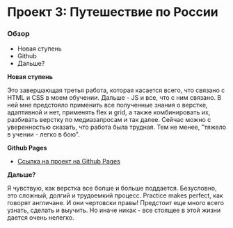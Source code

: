 # Проект 3: Путешествие по России

### Обзор
* Новая ступень
* Github
* Дальше?

**Новая ступень**

Это завершающая третья работа, которая касается всего, что связано с HTML и CSS в моем обучении. Дальше - JS и все, что с ним связано. В ней мне предстояло применить все полученные знания о верстке, адаптивной и нет, применять flex и grid, а также комбинировать их, разбивать верстку по медиазапросам и так далее. Сейчас можно с уверенностью сказать, что работа была трудная. Тем не менее, "тяжело в учении - легко в бою".

**Github Pages**

* [Ссылка на  проект на Github Pages](https://ruslanvox.github.io/russian-travel/index.html)

**Дальше?**

Я чувствую, как верстка все болше и больше поддается. Безусловно, это сложный, долгий и трудоемкий процесс. Practice makes perfect, как говорят англичане. И они чертовски правы! Предстоит еще много всего узнать, сделать и выучить. Но иначе никак - все стоящее в этой жизни дается очень нелегко.
